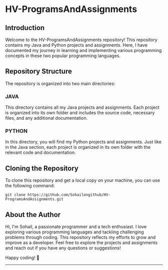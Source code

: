 # HV-ProgramsAndAssignments 

## Introduction

Welcome to the HV-ProgramsAndAssignments repository! This repository contains my Java and Python projects and assignments. Here, I have documented my journey in learning and implementing various programming concepts in these two popular programming languages.

## Repository Structure

The repository is organized into two main directories:

### JAVA

This directory contains all my Java projects and assignments. Each project is organized into its own folder and includes the source code, necessary files, and any additional documentation.

### PYTHON

In this directory, you will find my Python projects and assignments. Just like in the Java section, each project is organized in its own folder with the relevant code and documentation.

## Cloning the Repository

To clone this repository and get a local copy on your machine, you can use the following command:

```
git clone https://github.com/Sohailongithub/HV-ProgramsAndAssignments.git
```

## About the Author

Hi, I'm Sohail, a passionate programmer and a tech enthusiast. I love exploring various programming languages and tackling challenging problems through coding. This repository reflects my efforts to grow and improve as a developer. Feel free to explore the projects and assignments and reach out if you have any questions or suggestions!

Happy coding! 🚀

---
